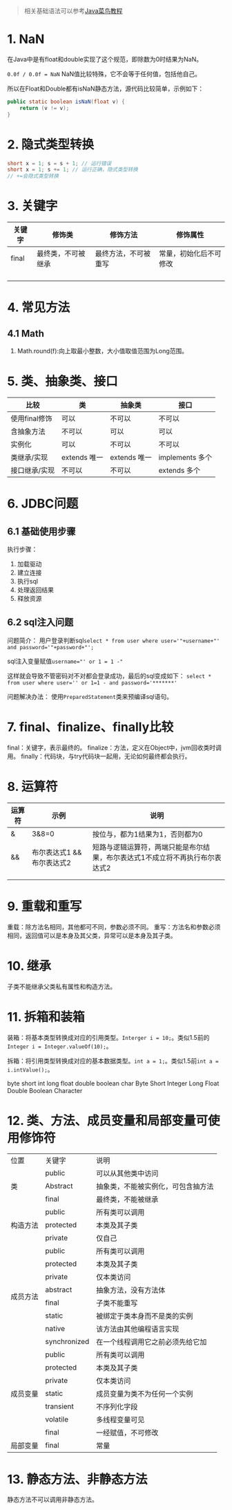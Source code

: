 > 相关基础语法可以参考[Java菜鸟教程](https://www.runoob.com/java/java-tutorial.html)

# 1. NaN

在Java中是有float和double实现了这个规范，即除数为0时结果为NaN。

`0.0f / 0.0f = NaN` NaN值比较特殊，它不会等于任何值，包括他自己。

所以在Float和Double都有isNaN静态方法，源代码比较简单，示例如下：

```java
public static boolean isNaN(float v) {
    return (v != v);
}
```

# 2. 隐式类型转换
```java
short x = 1; s = s + 1; // 运行错误
short x = 1; s += 1; // 运行正确，隐式类型转换
// +=会隐式类型转换
```

# 3. 关键字

|关键字|修饰类|修饰方法|修饰属性|
|---|---|---|---|
|final|最终类，不可被继承|最终方法，不可被重写|常量，初始化后不可修改|
|||||
|||||
|||||
|||||

# 4. 常见方法

## 4.1 Math

1. Math.round(f):向上取最小整数，大小值取值范围为Long范围。

# 5. 类、抽象类、接口

|比较|类|抽象类|接口|
|---|---|---|---|
|使用final修饰|可以|不可以|不可以|
|含抽象方法|不可以|可以|可以|
|实例化|可以|不可以|不可以|
|类继承/实现|extends 唯一|extends 唯一|implements 多个|
|接口继承/实现|不可以|不可以|extends 多个

# 6. JDBC问题

## 6.1 基础使用步骤

执行步骤：
1. 加载驱动
2. 建立连接
3. 执行sql
4. 处理返回结果
5. 释放资源

## 6.2 sql注入问题

问题简介：
用户登录判断sql`select * from user where user='"+username+"' and password='"+password+"';`

sql注入变量赋值`username="' or 1 = 1 -"`

这样就会导致不管密码对不对都会登录成功，最后的sql变成如下：
`select * from user where user='' or 1=1 - and password='*******'`

问题解决办法：
使用`PreparedStatement`类来预编译sql语句。

# 7. final、finalize、finally比较
final：关键字，表示最终的。
finalize：方法，定义在Object中，jvm回收类时调用。
finally：代码块，与try代码块一起用，无论如何最终都会执行。

# 8. 运算符

|运算符|示例|说明|
|----|----|----|
|&|3&8=0|按位与，都为1结果为1，否则都为0|
|&&|布尔表达式1 && 布尔表达式2|短路与逻辑运算符，两端只能是布尔结果，布尔表达式1不成立将不再执行布尔表达式2|
||||
||||

# 9. 重载和重写

重载：除方法名相同，其他都可不同，参数必须不同。
重写：方法名和参数必须相同，返回值可以是本身及其父类，异常可以是本身及其子类。

# 10. 继承

子类不能继承父类私有属性和构造方法。

# 11. 拆箱和装箱

装箱：将基本类型转换成对应的引用类型。`Interger i = 10;`。类似1.5前的`Integer i = Integer.valueOf(10);`。

拆箱：将引用类型转换成对应的基本数据类型。`int a = 1;`。类似1.5前`int a = i.intValue();`。

byte    short   int      long    float    double    boolean     char
Byte    Short   Integer  Long    Float    Double    Boolean     Character

# 12. 类、方法、成员变量和局部变量可使用修饰符

<table>
    <tr>
        <td>位置</td>
        <td>关键字</td>
        <td>说明</td>
    </tr>
    <tr>
        <td rowspan="3">类</td>
        <td>public</td>
        <td>可以从其他类中访问</td>
    </tr>
    <tr>
        <td>Abstract</td>
        <td>抽象类，不能被实例化，可包含抽方法</td>
    </tr>
    <tr>
        <td>final</td>
        <td>最终类，不能被继承</td>
    </tr>
    <tr>
        <td rowspan="3">构造方法</td>
        <td>public</td>
        <td>所有类可以调用</td>
    </tr>
    <tr>
        <td>protected</td>
        <td>本类及其子类</td>
    </tr>
    <tr>
        <td>private</td>
        <td>仅自己</td>
    </tr>
    <tr>
        <td rowspan="8">成员方法</td>
        <td>public</td>
        <td>所有类可以调用</td>
    </tr>
    <tr>
        <td>protected</td>
        <td>本类及其子类</td>
    </tr>
    <tr>
        <td>private</td>
        <td>仅本类访问</td>
    </tr>
    <tr>
        <td>abstract</td>
        <td>抽象方法，没有方法体</td>
    </tr>
    <tr>
        <td>final</td>
        <td>子类不能重写</td>
    </tr>
    <tr>
        <td>static</td>
        <td>被绑定于类本身而不是类的实例</td>
    </tr>
    <tr>
        <td>native</td>
        <td>该方法由其他编程语言实现</td>
    </tr>
    <tr>
        <td>synchronized</td>
        <td>在一个线程调用它之前必须先给它加</td>
    </tr>
    <tr>
        <td rowspan="7">成员变量</td>
        <td>public</td>
        <td>所有类可以调用</td>
    </tr>
    <tr>
        <td>protected</td>
        <td>本类及其子类</td>
    </tr>
    <tr>
        <td>private</td>
        <td>仅本类访问</td>
    </tr>
    <tr>
        <td>static</td>
        <td>成员变量为类不为任何一个实例</td>
    </tr>
    <tr>
        <td>transient</td>
        <td>不序列化字段</td>
    </tr>
    <tr>
        <td>volatile</td>
        <td>多线程变量可见</td>
    </tr>
    <tr>
        <td>final</td>
        <td>一经赋值，不可修改</td>
    </tr>
    <tr>
        <td rowspan="7">局部变量</td>
        <td>final</td>
        <td>常量</td>
    </tr>
</table>


# 13. 静态方法、非静态方法

静态方法不可以调用非静态方法。
















